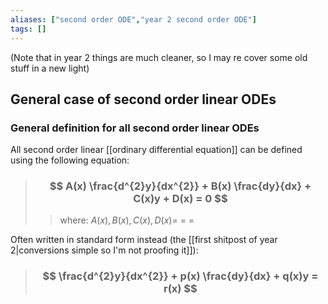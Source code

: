 ```yaml
---
aliases: ["second order ODE","year 2 second order ODE"]
tags: []
---
```

(Note that in year 2 things are much cleaner, so I may re cover some old stuff in a new light)

## General case of second order linear ODEs

### General definition for all second order linear ODEs

All second order linear [[ordinary differential equation]] can be defined using the following equation:

> ### $$ A(x) \frac{d^{2}y}{dx^{2}} + B(x) \frac{dy}{dx} + C(x)y + D(x) = 0 $$ 
>> where:
>> $A(x), B(x), C(x), D(x) =$ 
>> $=$
>> $=$

Often written in standard form instead (the [[first shitpost of year 2|conversions simple so I'm not proofing it]]):

> ### $$ \frac{d^{2}y}{dx^{2}} + p(x) \frac{dy}{dx} + q(x)y = r(x) $$ 
